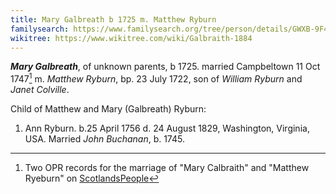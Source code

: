 ```yaml
---
title: Mary Galbreath b 1725 m. Matthew Ryburn
familysearch: https://www.familysearch.org/tree/person/details/GWXB-9F4
wikitree: https://www.wikitree.com/wiki/Galbraith-1884
---
```

***Mary Galbreath***, of unknown parents, b 1725. married Campbeltown 11 Oct 1747[^marriage] m. *Matthew Ryburn*, bp. 23 July 1722, son of *William Ryburn* and *Janet Colville*.

Child of Matthew and Mary (Galbreath) Ryburn:

1. Ann Ryburn. b.25 April 1756 d. 24 August 1829, Washington, Virginia, USA. Married *John Buchanan*, b. 1745. 


[^birth]: Unverified. Two OPRfor the baptism of "Mary Galbreath" of "William Galbreath" and "Margaret Kilpatrick".  A duplicate record using "Calbraith" is used.  on [ScotlandsPeople](https://www.scotlandspeople.gov.uk/record-results?search_type=people&event=%28B%20OR%20C%20OR%20S%29&record_type%5B0%5D=opr_births&church_type=Old%20Parish%20Registers&dl_cat=church&dl_rec=church-births-baptisms&surname=Galbraith&surname_so=syn&forename_so=starts&sex=F&from_year=1725&to_year=1725&parent_names_so=exact&parent_name_two_so=exact&county=ARGYLL&record=Church%20of%20Scotland%20%28old%20parish%20registers%29%20Roman%20Catholic%20Church%20Other%20churches)

[^marriage]: Two OPR records for the marriage of "Mary Calbraith" and "Matthew Ryeburn" on [ScotlandsPeople](https://www.scotlandspeople.gov.uk/record-results?search_type=people&event=M&record_type%5B0%5D=opr_marriages&church_type=Old%20Parish%20Registers&dl_cat=church&dl_rec=church-banns-marriages&surname=Calbraith&surname_so=syn&forename=Mary&forename_so=starts&spouse_name=Matthew%20&spouse_name_so=syn&from_year=1747&to_year=1747&county=ARGYLL&record=Church%20of%20Scotland%20%28old%20parish%20registers%29%20Roman%20Catholic%20Church%20Other%20churches)
